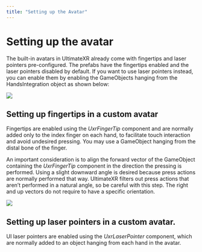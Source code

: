 ```yaml
---
title: "Setting up the Avatar"
---
```


# Setting up the avatar

The built-in avatars in UltimateXR already come with fingertips and laser pointers pre-configured. The prefabs have the fingertips enabled and the laser pointers disabled by default. If you want to use laser pointers instead, you can enable them by enabling the GameObjects hanging from the HandsIntegration object as shown below:

![](/docs/guides/media/ui/05LaserPointers.jpg)

## Setting up fingertips in a custom avatar

Fingertips are enabled using the *UxrFingerTip* component and are normally added only to the index finger on each hand, to facilitate touch interaction and avoid undesired pressing. You may use a GameObject hanging from the distal bone of the finger.

An important consideration is to align the forward vector of the GameObject containing the *UxrFingerTip* component in the direction the pressing is performed. Using a slight downward angle is desired because press actions are normally performed that way. UltimateXR filters out press actions that aren’t performed in a natural angle, so be careful with this step. The right and up vectors do not require to have a specific orientation.

![](/docs/guides/media/ui/06FingerTip.jpg)
 
## Setting up laser pointers in a custom avatar.

UI laser pointers are enabled using the *UxrLaserPointer* component, which are normally added to an object hanging from each hand in the avatar.
